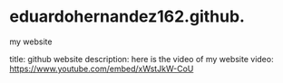 # eduardohernandez162.github.
my website

title: github website
description: here is the video of my website
video: https://www.youtube.com/embed/xWstJkW-CoU
